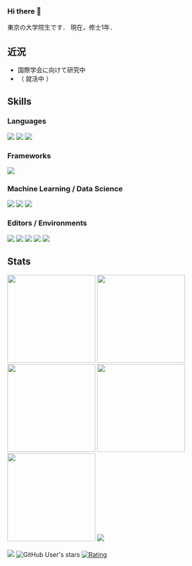 ### Hi there 👋

東京の大学院生です．
現在，修士1年．

## 近況
- 国際学会に向けて研究中
- （ 就活中 ）

## Skills

### Languages
<div>
<img src="https://img.shields.io/badge/-html5-E34F26.svg?logo=html5&style=for-the-badge&logoColor=ffffff" />
<img src="https://img.shields.io/badge/-css3-1572B6.svg?logo=css3&style=for-the-badge&logoColor=ffffff" />
<img src="https://img.shields.io/badge/-python-3776AB.svg?logo=python&style=for-the-badge&logoColor=ffffff" />
</div>


### Frameworks
<div>
<img src="https://img.shields.io/badge/-react-61DAFB.svg?logo=react&style=for-the-badge&color=000" />
</div>

### Machine Learning / Data Science

<div>
<img src="https://img.shields.io/badge/-opencv-5C3EE8.svg?logo=opencv&style=for-the-badge&logoColor=ffffff" />
<img src="https://img.shields.io/badge/-pytorch-EE4C2C.svg?logo=pytorch&style=for-the-badge&logoColor=ffffff" />
<img src="https://img.shields.io/badge/-scikit_learn-F7931E.svg?logo=scikitlearn&style=for-the-badge&color=000" />
</div>

### Editors / Environments

<div>
<img src="https://img.shields.io/badge/-docker-2496ED.svg?logo=docker&style=for-the-badge&logoColor=ffffff" />
<img src="https://img.shields.io/badge/-visual_studio_code-007ACC.svg?logo=visualstudiocode&style=for-the-badge&logoColor=ffffff" />
<img src="https://img.shields.io/badge/-prisma-2D3748.svg?logo=prisma&style=for-the-badge&logoColor=ffffff" />
<img src="https://img.shields.io/badge/-unity-000000.svg?logo=unity&style=for-the-badge&logoColor=ffffff" />
<img src="https://img.shields.io/badge/-ubuntu-E95420.svg?logo=ubuntu&style=for-the-badge&logoColor=ffffff" />
</div>

## Stats

<div>
<img height="200" src="https://github-readme-stats-Ruri1212.vercel.app/api?username=Ruri1212&theme=tokyonight&show_icons=true" />
<img height="200" src="https://github-readme-stats-Ruri1212.vercel.app/api/top-langs?username=Ruri1212&theme=tokyonight&size_weight=0.1&count_weight=0.9&layout=compact" />
<img height="200" src="https://github-profile-summary-cards-Ruri1212.vercel.app/api/cards/repos-per-language?username=Ruri1212&theme=tokyonight" />
<img height="200" src="https://github-profile-summary-cards-Ruri1212.vercel.app/api/cards/most-commit-language?username=Ruri1212&theme=tokyonight" />
<img height="200" src="https://github-profile-summary-cards-Ruri1212.vercel.app/api/cards/productive-time?username=Ruri1212&theme=tokyonight&utcOffset=9" />
<img src="https://github-profile-trophy.vercel.app/?username=Ruri212&theme=tokyonight" />
</div>

<br />

<!-- Thanks to https://badgen.org/ -->
<div>
<img src="https://komarev.com/ghpvc/?username=Ruri1212&style=for-the-badge&abbreviated=tru" />
<img alt="GitHub User's stars" src="https://img.shields.io/github/stars/Ruri1212?style=for-the-badge&color=green" />
<a href="https://atcoder.jp/users/Ruri1212itc?contestType=algo"><img src="https://badgen.org/img/atcoder/Ruri1212itc/rating/algorithm?style=for-the-badge&label=AtCoder" alt="Rating" /></a>
</div>

